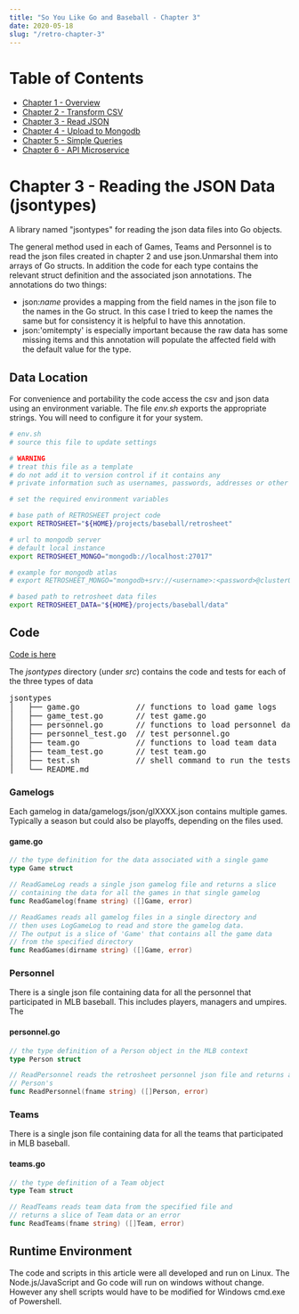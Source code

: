```yaml
---
title: "So You Like Go and Baseball - Chapter 3"
date: 2020-05-18
slug: "/retro-chapter-3"
---
```


# Table of Contents

- [Chapter 1 - Overview](https://github.com/dmh2000/retrosheet/blob/main/doc/retro-chapter-1/index.md)
- [Chapter 2 - Transform CSV](https://github.com/dmh2000/retrosheet/blob/main/doc/retro-chapter-2/index.md)
- [Chapter 3 - Read JSON](https://github.com/dmh2000/retrosheet/blob/main/doc/retro-chapter-3/index.md)
- [Chapter 4 - Upload to Mongodb](https://github.com/dmh2000/retrosheet/blob/main/doc/retro-chapter-4/index.md)
- [Chapter 5 - Simple Queries](https://github.com/dmh2000/retrosheet/blob/main/doc/retro-chapter-5/index.md)
- [Chapter 6 - API Microservice](https://github.com/dmh2000/retrosheet/blob/main/doc/retro-chapter-6/index.md)

# Chapter 3 - Reading the JSON Data (jsontypes)

A library named "jsontypes" for reading the json data files into Go objects.

The general method used in each of Games, Teams and Personnel is to read the json files created in chapter 2 and use json.Unmarshal them into arrays of Go structs. In addition the code for each type contains the relevant struct definition and the associated json annotations. The annotations do two things:

- json:_name_ provides a mapping from the field names in the json file to the names in the Go struct. In this case I tried to keep the names the same but for consistency it is helpful to have this annotation.
- json:'omitempty' is especially important because the raw data has some missing items and this annotation will populate the affected field with the default value for the type.

## Data Location

For convenience and portability the code access the csv and json data using an environment variable.
The file _env.sh_ exports the appropriate strings. You will need to configure it for your system.

```bash
# env.sh
# source this file to update settings

# WARNING
# treat this file as a template
# do not add it to version control if it contains any
# private information such as usernames, passwords, addresses or other authentication data

# set the required environment variables

# base path of RETROSHEET project code
export RETROSHEET="${HOME}/projects/baseball/retrosheet"

# url to mongodb server
# default local instance
export RETROSHEET_MONGO="mongodb://localhost:27017"

# example for mongodb atlas
# export RETROSHEET_MONGO="mongodb+srv://<username>:<password>@cluster0.<cluster id>.mongodb.net/<database name>?retryWrites=true&w=majority"

# based path to retrosheet data files
export RETROSHEET_DATA="${HOME}/projects/baseball/data"
```

## Code

[Code is here](https://github.com/dmh2000/go_baseball_with_retrosheet/tree/main/src/jsontypes)

The _jsontypes_ directory (under _src_) contains the code and tests for each of the three types of data

<pre>
jsontypes
│   ├── game.go            // functions to load game logs
│   ├── game_test.go       // test game.go
│   ├── personnel.go       // functions to load personnel data
│   ├── personnel_test.go  // test personnel.go
│   ├── team.go            // functions to load team data
│   ├── team_test.go       // test team.go
│   ├── test.sh            // shell command to run the tests
│   └── README.md        
</pre>

### Gamelogs

Each gamelog in data/gamelogs/json/glXXXX.json contains multiple games. Typically a season but could also be playoffs, depending on the files used.

#### game.go

```go
// the type definition for the data associated with a single game
type Game struct

// ReadGameLog reads a single json gamelog file and returns a slice
// containing the data for all the games in that single gamelog
func ReadGamelog(fname string) ([]Game, error)

// ReadGames reads all gamelog files in a single directory and
// then uses LogGameLog to read and store the gamelog data.
// The output is a slice of 'Game' that contains all the game data
// from the specified directory
func ReadGames(dirname string) ([]Game, error)
```

### Personnel

There is a single json file containing data for all the personnel that participated in MLB baseball. This includes players, managers and umpires. The

#### personnel.go

```go
// the type definition of a Person object in the MLB context
type Person struct

// ReadPersonnel reads the retrosheet personnel json file and returns a slice of
// Person's
func ReadPersonnel(fname string) ([]Person, error)
```

### Teams

There is a single json file containing data for all the teams that participated in MLB baseball.

#### teams.go

```go
// the type definition of a Team object
type Team struct

// ReadTeams reads team data from the specified file and
// returns a slice of Team data or an error
func ReadTeams(fname string) ([]Team, error)
```

## Runtime Environment

The code and scripts in this article were all developed and run on Linux. The Node.js/JavaScript and Go code will run on windows without change. However any shell scripts would have to be modified for Windows cmd.exe of Powershell.
